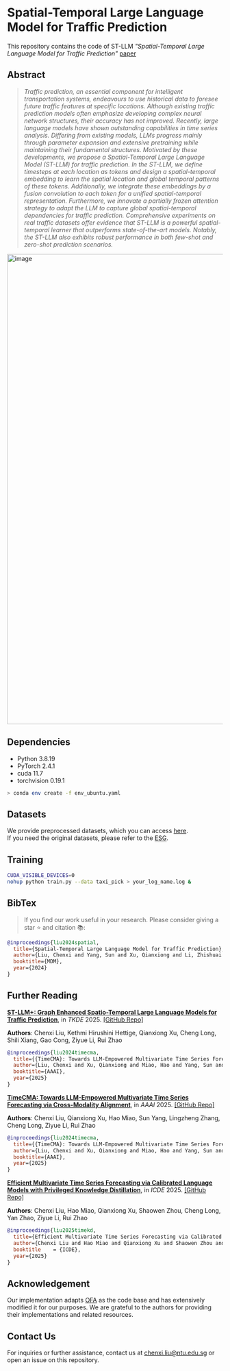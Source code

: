 # Spatial-Temporal Large Language Model for Traffic Prediction
This repository contains the code of ST-LLM *"Spatial-Temporal Large Language Model for Traffic Prediction"* [paper](https://github.com/ChenxiLiu-HNU/ST-LLM/blob/main/ST-LLM.pdf)

## Abstract
> *Traffic prediction, an essential component for intelligent transportation systems, endeavours to use historical data to foresee future traffic features at specific locations. Although existing traffic prediction models often emphasize developing complex neural network structures, their accuracy has not improved. Recently, large language models have shown outstanding capabilities in time series analysis. Differing from existing models, LLMs progress mainly through parameter expansion and extensive pretraining while maintaining their fundamental structures. Motivated by these developments, we propose a Spatial-Temporal Large Language Model (ST-LLM) for traffic prediction. In the ST-LLM, we define timesteps at each location as tokens and design a spatial-temporal embedding to learn the spatial location and global temporal patterns of these tokens. Additionally, we integrate these embeddings by a fusion convolution to each token for a unified spatial-temporal representation. Furthermore, we innovate a partially frozen attention strategy to adapt the LLM to capture global spatial-temporal dependencies for traffic prediction. Comprehensive experiments on real traffic datasets offer evidence that ST-LLM is a powerful spatial-temporal learner that outperforms state-of-the-art models. Notably, the ST-LLM also exhibits robust performance in both few-shot and zero-shot prediction scenarios.*

<img width="1098" alt="image" src="https://github.com/ChenxiLiu-HNU/ST-LLM/assets/46647878/15bf40a4-333f-42ed-a241-32432a5484ce">

## Dependencies

* Python 3.8.19
* PyTorch 2.4.1
* cuda 11.7
* torchvision 0.19.1

```bash
> conda env create -f env_ubuntu.yaml
```

## Datasets
We provide preprocessed datasets, which you can access [here](https://drive.google.com/drive/folders/1iif59LObrPu-QrpL8Y6lWeajbn_gRf7v?usp=drive_link).   
If you need the original datasets, please refer to the [ESG](https://github.com/LiuZH-19/ESG).

## Training

```bash
CUDA_VISIBLE_DEVICES=0
nohup python train.py --data taxi_pick > your_log_name.log &
```

## BibTex
> If you find our work useful in your research. Please consider giving a star ⭐ and citation 📚:
```bibtex
@inproceedings{liu2024spatial,
  title={Spatial-Temporal Large Language Model for Traffic Prediction},
  author={Liu, Chenxi and Yang, Sun and Xu, Qianxiong and Li, Zhishuai and Long, Cheng and Li, Ziyue and Zhao, Rui},
  booktitle={MDM},
  year={2024}
}
```

## Further Reading
[**ST-LLM+: Graph Enhanced Spatio-Temporal Large Language Models for Traffic Prediction**](https://www.computer.org/csdl/journal/tk/5555/01/11005661/26K27tC6ki4), in *TKDE* 2025.
[\[GitHub Repo\]](https://github.com/kethmih/ST-LLM-Plus)

**Authors**: Chenxi Liu, Kethmi Hirushini Hettige, Qianxiong Xu, Cheng Long, Shili Xiang, Gao Cong, Ziyue Li, Rui Zhao

```bibtex
@inproceedings{liu2024timecma,
  title={{TimeCMA}: Towards LLM-Empowered Multivariate Time Series Forecasting via Cross-Modality Alignment},
  author={Liu, Chenxi and Xu, Qianxiong and Miao, Hao and Yang, Sun and Zhang, Lingzheng and Long, Cheng and Li, Ziyue and Zhao, Rui},
  booktitle={AAAI},
  year={2025}
}
```


[**TimeCMA: Towards LLM-Empowered Multivariate Time Series Forecasting via Cross-Modality Alignment**](https://arxiv.org/abs/2406.01638), in *AAAI* 2025.
[\[GitHub Repo\]](https://github.com/ChenxiLiu-HNU/TimeCMA)

**Authors**: Chenxi Liu, Qianxiong Xu, Hao Miao, Sun Yang, Lingzheng Zhang, Cheng Long, Ziyue Li, Rui Zhao

```bibtex
@inproceedings{liu2024timecma,
  title={{TimeCMA}: Towards LLM-Empowered Multivariate Time Series Forecasting via Cross-Modality Alignment},
  author={Liu, Chenxi and Xu, Qianxiong and Miao, Hao and Yang, Sun and Zhang, Lingzheng and Long, Cheng and Li, Ziyue and Zhao, Rui},
  booktitle={AAAI},
  year={2025}
}
```

[**Efficient Multivariate Time Series Forecasting via Calibrated Language Models with Privileged Knowledge Distillation**](https://arxiv.org/abs/2505.02138), in *ICDE* 2025.
[\[GitHub Repo\]](https://github.com/ChenxiLiu-HNU/TimeKD)

**Authors**: Chenxi Liu, Hao Miao, Qianxiong Xu, Shaowen Zhou, Cheng Long, Yan Zhao, Ziyue Li, Rui Zhao

```bibtex
@inproceedings{liu2025timekd,
  title={Efficient Multivariate Time Series Forecasting via Calibrated Language Models with Privileged Knowledge Distillation},
  author={Chenxi Liu and Hao Miao and Qianxiong Xu and Shaowen Zhou and Cheng Long and Yan Zhao and Ziyue Li and Rui Zhao},
  booktitle    = {ICDE},
  year={2025}
}
```

## Acknowledgement
Our implementation adapts [OFA](https://github.com/DAMO-DI-ML/NeurIPS2023-One-Fits-All) as the code base and has extensively modified it for our purposes. We are grateful to the authors for providing their implementations and related resources.

## Contact Us
For inquiries or further assistance, contact us at [chenxi.liu@ntu.edu.sg](mailto:chenxi.liu@ntu.edu.sg) or open an issue on this repository.
